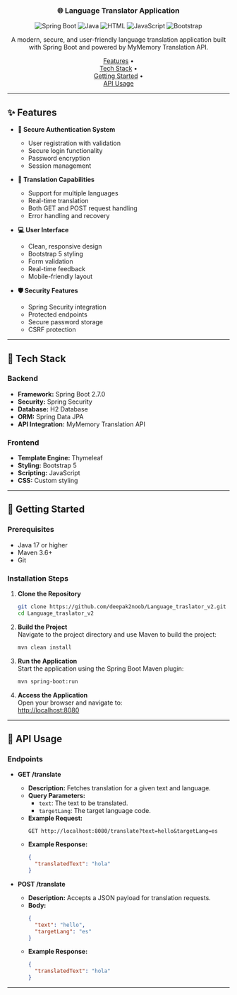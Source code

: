 


<div align="center">

### 🌐 Language Translator Application

![Spring Boot](https://img.shields.io/badge/Spring_Boot-2.7.0-green.svg)
![Java](https://img.shields.io/badge/Java-17-orange.svg)
![HTML](https://img.shields.io/badge/HTML-56.1%25-red.svg)
![JavaScript](https://img.shields.io/badge/JavaScript-22.2%25-yellow.svg)
![Bootstrap](https://img.shields.io/badge/Bootstrap-5.0-purple.svg)

A modern, secure, and user-friendly language translation application built with Spring Boot and powered by MyMemory Translation API.

[Features](#-features) •  
[Tech Stack](#-tech-stack) •  
[Getting Started](#-getting-started) •  
[API Usage](#-api-usage)

</div>

---

## ✨ Features

- **🔐 Secure Authentication System**
  - User registration with validation
  - Secure login functionality
  - Password encryption
  - Session management

- **🔄 Translation Capabilities**
  - Support for multiple languages
  - Real-time translation
  - Both GET and POST request handling
  - Error handling and recovery

- **💻 User Interface**
  - Clean, responsive design
  - Bootstrap 5 styling
  - Form validation
  - Real-time feedback
  - Mobile-friendly layout

- **🛡️ Security Features**
  - Spring Security integration
  - Protected endpoints
  - Secure password storage
  - CSRF protection

---

## 🔧 Tech Stack

### Backend
- **Framework:** Spring Boot 2.7.0  
- **Security:** Spring Security  
- **Database:** H2 Database  
- **ORM:** Spring Data JPA  
- **API Integration:** MyMemory Translation API  

### Frontend
- **Template Engine:** Thymeleaf  
- **Styling:** Bootstrap 5  
- **Scripting:** JavaScript  
- **CSS:** Custom styling  

---

## 🚀 Getting Started

### Prerequisites
- Java 17 or higher  
- Maven 3.6+  
- Git  

### Installation Steps

1. **Clone the Repository**  
   ```bash
   git clone https://github.com/deepak2noob/Language_traslator_v2.git
   cd Language_traslator_v2
   ```

2. **Build the Project**  
   Navigate to the project directory and use Maven to build the project:  
   ```bash
   mvn clean install
   ```

3. **Run the Application**  
   Start the application using the Spring Boot Maven plugin:  
   ```bash
   mvn spring-boot:run
   ```

4. **Access the Application**  
   Open your browser and navigate to:  
   [http://localhost:8080](http://localhost:8080)

---

## 📖 API Usage

### Endpoints

- **GET /translate**  
  - **Description:** Fetches translation for a given text and language.  
  - **Query Parameters:**  
    - `text`: The text to be translated.  
    - `targetLang`: The target language code.  
  - **Example Request:**  
    ```http
    GET http://localhost:8080/translate?text=hello&targetLang=es
    ```
  - **Example Response:**  
    ```json
    {
      "translatedText": "hola"
    }
    ```

- **POST /translate**  
  - **Description:** Accepts a JSON payload for translation requests.  
  - **Body:**  
    ```json
    {
      "text": "hello",
      "targetLang": "es"
    }
    ```
  - **Example Response:**  
    ```json
    {
      "translatedText": "hola"
    }
    ```

---



